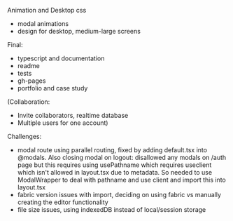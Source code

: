 Animation and Desktop css 
- modal animations
- design for desktop, medium-large screens

Final:
- typescript and documentation
- readme
- tests
- gh-pages
- portfolio and case study

(Collaboration: 
- Invite collaborators, realtime database
- Multiple users for one account)

Challenges:
- modal route using parallel routing, fixed by adding default.tsx into @modals. Also closing modal on logout: disallowed any modals on /auth page but this requires using usePathname which requires useclient which isn't allowed in layout.tsx due to metadata. So needed to use ModalWrapper to deal with pathname and use client and import this into layout.tsx
- fabric version issues with import, deciding on using fabric vs manually creating the editor functionality
- file size issues, using indexedDB instead of local/session storage